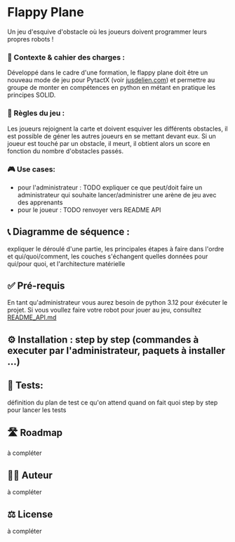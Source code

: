# Flappy Plane
Un jeu d'esquive d'obstacle où les joueurs doivent programmer leurs propres robots !
### 🎯 Contexte & cahier des charges :
Développé dans le cadre d'une formation, le flappy plane doit être un nouveau mode de jeu pour PytactX (voir [jusdelien.com](https://jusdelien.com)) et permettre au groupe de monter en compétences en python en métant en pratique les principes SOLID.
### 🎲 Règles du jeu :
Les joueurs rejoignent la carte et doivent esquiver les différents obstacles, il est possible de géner les autres joueurs en se mettant devant eux.
Si un joueur est touché par un obstacle, il meurt, il obtient alors un score en fonction du nombre d'obstacles passés.
### 🎮 Use cases:
- pour l'administrateur : TODO expliquer ce que peut/doit faire un administrateur qui souhaite lancer/administrer une arène de jeu avec des apprenants
- pour le joueur : TODO renvoyer vers README API
## 📞 Diagramme de séquence :
expliquer le déroulé d'une partie, les principales étapes à faire dans l'ordre et qui/quoi/comment, les couches s'échangent quelles données pour qui/pour quoi, et l'architecture matérielle
## ✅ Pré-requis
En tant qu'administrateur vous aurez besoin de python 3.12 pour éxécuter le projet.
Si vous voullez faire votre robot pour jouer au jeu, consultez [README_API.md](README_API.md)
## ⚙️ Installation : step by step (commandes à executer par l'administrateur, paquets à installer ...)
## 🧪 Tests:
définition du plan de test ce qu'on attend quand on fait quoi
step by step pour lancer les tests
## 🛣️ Roadmap
à compléter
## 🧑‍💻 Auteur
à compléter
## ⚖️ License
à compléter